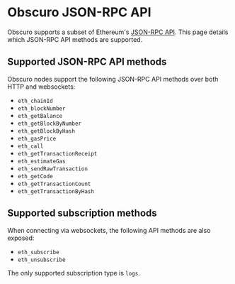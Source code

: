 # Obscuro JSON-RPC API

Obscuro supports a subset of Ethereum's [JSON-RPC API](https://ethereum.org/en/developers/docs/apis/json-rpc/). This 
page details which JSON-RPC API methods are supported.

## Supported JSON-RPC API methods

Obscuro nodes support the following JSON-RPC API methods over both HTTP and websockets:

* `eth_chainId`
* `eth_blockNumber`
* `eth_getBalance`
* `eth_getBlockByNumber`
* `eth_getBlockByHash`
* `eth_gasPrice`
* `eth_call`
* `eth_getTransactionReceipt`
* `eth_estimateGas`
* `eth_sendRawTransaction`
* `eth_getCode`
* `eth_getTransactionCount`
* `eth_getTransactionByHash`

## Supported subscription methods

When connecting via websockets, the following API methods are also exposed:

* `eth_subscribe`
* `eth_unsubscribe`

The only supported subscription type is `logs`.